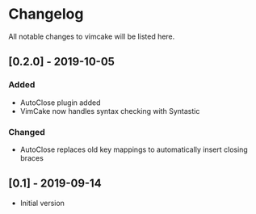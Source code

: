 # Changelog
All notable changes to vimcake will be listed here.

## [0.2.0] - 2019-10-05
### Added
- AutoClose plugin added
-  VimCake now handles syntax checking with Syntastic

### Changed
- AutoClose replaces old  key mappings to automatically insert closing braces

## [0.1] - 2019-09-14
- Initial version
